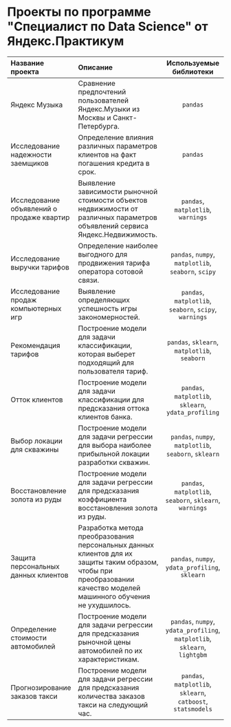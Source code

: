 # Проекты по программе "Специалист по Data Science" от Яндекс.Практикум
| Название проекта|Описание| Используемые библиотеки |
|:-----------------|:--------------- |:----------------------:|
|Яндекс Музыка|Сравнение предпочтений пользователей Яндекс.Музыки из Москвы и Санкт-Петербурга.|`pandas`|
|Исследование надежности заемщиков|Определение влияния различных параметров клиентов на факт погашения кредита в срок. |`pandas`|
|Исследование объявлений о продаже квартир|Выявление зависимости рыночной стоимости объектов недвижимости от различных параметров объявлений сервиса Яндекс.Недвижимость.|`pandas`, `matplotlib`, `warnings`|
|Исследование выручки тарифов|Определение наиболее выгодного для продвижения тарифа оператора сотовой связи. |`pandas`, `numpy`, `matplotlib`, `seaborn`, `scipy`|
|Исследование продаж компьютерных игр|Выявление определяющих успешность игры закономерностей.|`pandas`, `matplotlib`, `seaborn`, `scipy`, `warnings`|
|Рекомендация тарифов|Построение модели для задачи классификации, которая выберет подходящий для пользователя тариф.|`pandas`, `sklearn`, `matplotlib`, `seaborn`|
|Отток клиентов|Построение модели для задачи классификации для предсказания оттока клиентов банка.|`pandas`, `matplotlib`, `sklearn`, `ydata_profiling`|
|Выбор локации для скважины|Построение модели для задачи регрессии для выбора наиболее прибыльной локации разработки скважин.|`pandas`, `numpy`, `matplotlib`, `seaborn`, `sklearn`|
|Восстановление золота из руды|Построение модели для задачи регрессии для предсказания коэффициента восстановления золота из руды.|`pandas`, `matplotlib`, `seaborn`, `sklearn`, `warnings`|
|Защита персональных данных клиентов|Разработка метода преобразования персональных данных клиентов для их защиты таким образом, чтобы при преобразовании качество моделей машинного обучения не ухудшилось.|`pandas`, `numpy`, `ydata_profiling`, `sklearn`|
|Определение стоимости автомобилей|Построение модели для задачи регрессии для предсказания рыночной цены автомобилей по их характеристикам.|`pandas`, `numpy`, `ydata_profiling`, `matplotlib`, `sklearn`, `lightgbm`|
|Прогнозирование заказов такси|Построение модели для задачи регрессии для предсказания количества заказов такси на следующий час.|`pandas`, `matplotlib`, `sklearn`, `catboost`, `statsmodels`|